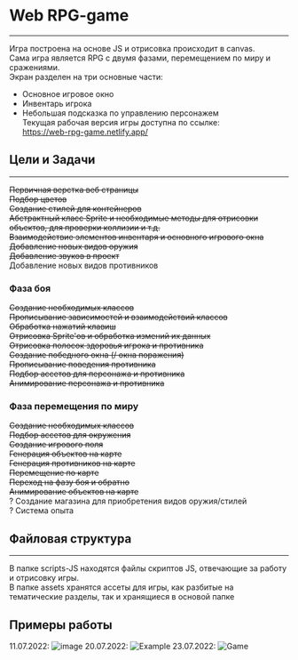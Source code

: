 # Web RPG-game
___
Игра построена на основе JS и отрисовка происходит в canvas.    
Сама игра является RPG с двумя фазами, перемещением по миру и сражениями.    
Экран разделен на три основные части:
- Основное игровое окно
- Инвентарь игрока
- Небольшая подсказка по управлению персонажем  
  Текущая рабочая версия игры доступна по ссылке:  
  https://web-rpg-game.netlify.app/
## Цели и Задачи
___
~~Первичная верстка веб страницы  
Подбор цветов  
Создание стилей для контейнеров   
Абстрактный класс Sprite и необходимые методы для отрисовки объектов, для проверки коллизии и т.д.~~      
~~Взаимодействие элементов инвентаря и основного игрового окна~~
~~Добавление новых видов оружия~~  
~~Добавление звуков в проект~~  
Добавление новых видов противников

### Фаза боя
~~Создание необходимых классов    
Прописывание зависимостей и взаимодействий классов   
Обработка нажатий клавиш    
Отрисовка Sprite'ов и обработка измений их данных~~  
~~Отрисовка полосок здоровья игрока и противника~~  
~~Создание победного окна (/ окна поражения)~~    
~~Прописывание поведения противника~~   
~~Подбор ассетов для персонажа и противника~~   
~~Анимирование персонажа и противника~~  

### Фаза перемещения по миру
~~Создание необходимых классов  
Подбор ассетов для окружения  
Создание игрового поля  
Генерация объектов на карте  
Генерация противников на карте   
Перемещение по карте    
Переход на фазу боя и обратно~~   
~~Анимирование объектов на карте~~  
? Создание магазина для приобретения видов оружия/стилей  
? Система опыта

## Файловая структура
___
В папке scripts-JS находятся файлы скриптов JS, отвечающие за работу и отрисовку игры.  
В папке assets хранятся ассеты для игры, как разбитые на тематические разделы, так и хранящиеся в основой папке

## Примеры работы
11.07.2022:
![image](https://user-images.githubusercontent.com/44251572/178223853-16804c2b-f2a9-4032-8f5a-e620b67cced6.png)
20.07.2022:
![Example](https://user-images.githubusercontent.com/44251572/179832307-b05600c1-42a6-42c7-adfb-e78ef37dcd84.gif)
23.07.2022:
![Game](https://user-images.githubusercontent.com/44251572/180611631-6ec9ed73-8cd9-48f2-bcbc-33d3f3e41f3d.gif)
